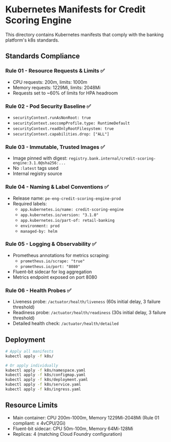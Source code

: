 # Kubernetes Manifests for Credit Scoring Engine

This directory contains Kubernetes manifests that comply with the banking platform's k8s standards.

## Standards Compliance

### Rule 01 - Resource Requests & Limits ✅
- CPU requests: 200m, limits: 1000m
- Memory requests: 1229Mi, limits: 2048Mi
- Requests set to ~60% of limits for HPA headroom

### Rule 02 - Pod Security Baseline ✅
- `securityContext.runAsNonRoot: true`
- `securityContext.seccompProfile.type: RuntimeDefault`
- `securityContext.readOnlyRootFilesystem: true`
- `securityContext.capabilities.drop: ["ALL"]`

### Rule 03 - Immutable, Trusted Images ✅
- Image pinned with digest: `registry.bank.internal/credit-scoring-engine:3.1.0@sha256:...`
- No `:latest` tags used
- Internal registry source

### Rule 04 - Naming & Label Conventions ✅
- Release name: `pe-eng-credit-scoring-engine-prod`
- Required labels:
  - `app.kubernetes.io/name: credit-scoring-engine`
  - `app.kubernetes.io/version: "3.1.0"`
  - `app.kubernetes.io/part-of: retail-banking`
  - `environment: prod`
  - `managed-by: helm`

### Rule 05 - Logging & Observability ✅
- Prometheus annotations for metrics scraping:
  - `prometheus.io/scrape: "true"`
  - `prometheus.io/port: "8080"`
- Fluent-bit sidecar for log aggregation
- Metrics endpoint exposed on port 8080

### Rule 06 - Health Probes ✅
- Liveness probe: `/actuator/health/liveness` (60s initial delay, 3 failure threshold)
- Readiness probe: `/actuator/health/readiness` (30s initial delay, 3 failure threshold)
- Detailed health check: `/actuator/health/detailed`

## Deployment

```bash
# Apply all manifests
kubectl apply -f k8s/

# Or apply individually
kubectl apply -f k8s/namespace.yaml
kubectl apply -f k8s/configmap.yaml
kubectl apply -f k8s/deployment.yaml
kubectl apply -f k8s/service.yaml
kubectl apply -f k8s/ingress.yaml
```

## Resource Limits

- Main container: CPU 200m-1000m, Memory 1229Mi-2048Mi (Rule 01 compliant: ≤ 4vCPU/2Gi)
- Fluent-bit sidecar: CPU 50m-100m, Memory 64Mi-128Mi
- Replicas: 4 (matching Cloud Foundry configuration)
